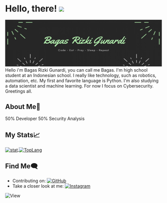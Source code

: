 # Hello, there! <img src="https://raw.githubusercontent.com/MartinHeinz/MartinHeinz/master/wave.gif" width="30px">
<img src="https://github.com/w1th0ut/w1th0ut/blob/main/w1th0ut-banner.png">
Hello i'm Bagas Rizki Gunardi, you can call me Bagas. I'm high school student at an Indonesian school. I really like technology, such as robotics, automation, etc. My first and favorite language is Python. I'm also studying a data scientist and machine learning. For now I focus on Cybersecurity. Greetings all.

## About Me:boy:
50% Developer
50% Security Analysis

## My Stats&#x1f4c8;
<a href="https://github.com/w1th0ut/">
  <img align="center" src="https://github-readme-stats.vercel.app/api?username=w1th0ut&show_icons=true&theme=cobalt" alt="stat"/>
</a>

<a href="https://github.com/w1th0ut/">
  <img align="center" src="https://github-readme-stats.vercel.app/api/top-langs/?username=w1th0ut" alt="TopLang"/>
</a>

## Find Me:left_speech_bubble:
- Contributing on: <a href="https://github.com/w1th0ut/"><img src="https://img.shields.io/badge/-Github-181717?style=flat-square&logo=GitHub&logoColor=white" alt="GitHub"></a>
- Take a closer look at me: <a href="https://www.instagram.com/bags.rz/"><img src="https://img.shields.io/badge/instagram-E4405F.svg?style=for-the-badge&logo=instagram&logoColor=white" alt="Instagram"></a>
<img src="https://views.whatilearened.today/views/github/w1th0ut/views.svg" alt="View">
